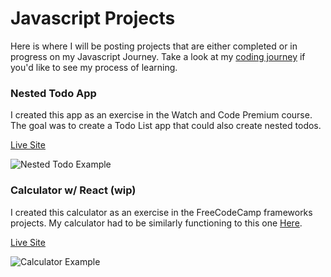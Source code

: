 # Javascript Projects
Here is where I will be posting projects that are either completed or in progress on my Javascript Journey. Take a look at my [coding journey](https://github.com/jordanvidrine/coding-journey/) if you'd like to see my process of learning.

### Nested Todo App
I created this app as an exercise in the Watch and Code Premium course. The goal was to create a Todo List app that could also create nested todos.

[Live Site](https://jordanvidrine.github.io/nested-todos/index.html)

<img src="https://media.giphy.com/media/TiVjuJgQqP6cZ3iWxf/giphy.gif" alt="Nested Todo Example">

### Calculator w/ React (wip)
I created this calculator as an exercise in the FreeCodeCamp frameworks projects. My calculator had to be similarly functioning to this one [Here](https://codepen.io/freeCodeCamp/full/wgGVVX).

[Live Site](https://jordanvidrine.github.io/calculator/index.html)

<img src="https://media.giphy.com/media/lSseJ9x44HZaU8EQEb/giphy.gif" alt="Calculator Example">
